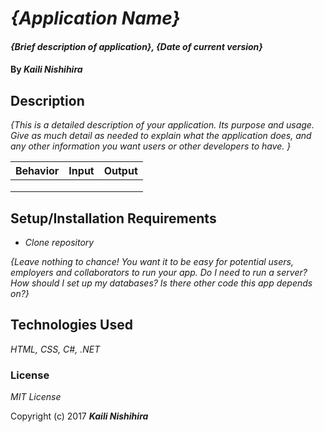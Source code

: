 # _{Application Name}_

#### _{Brief description of application}, {Date of current version}_

#### By _**Kaili Nishihira**_

## Description

_{This is a detailed description of your application. Its purpose and usage.  Give as much detail as needed to explain what the application does, and any other information you want users or other developers to have. }_

| Behavior  | Input  | Output  |
|---|---|---|
|   |   |   |
|   |   |   |
|   |   |   |

## Setup/Installation Requirements

* _Clone repository_


_{Leave nothing to chance! You want it to be easy for potential users, employers and collaborators to run your app. Do I need to run a server? How should I set up my databases? Is there other code this app depends on?}_

## Technologies Used

_HTML, CSS, C#, .NET_

### License

*MIT License*

Copyright (c) 2017 **_Kaili Nishihira_**

